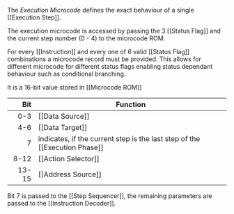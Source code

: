The _Execution Microcode_ defines the exact behaviour of a single [[Execution Step]].

The execution microcode is accessed by passing the 3 [[Status Flag]] and the current step number (0 - 4) to the microcode ROM.

For every [[Instruction]] and every one of 6 valid [[Status Flag]] combinations a microcode record must be provided. This allows for different microcode for different status flags enabling status dependant behaviour such as conditional branching.

It is a 16-bit value stored in [[Microcode ROM]]

|   Bit | Function                                                                   |
| ----: | -------------------------------------------------------------------------- |
|   0-3 | [[Data Source]]                                                            |
|   4-6 | [[Data Target]]                                                            |
|     7 | indicates, if the current step is the last step of the [[Execution Phase]] |
|  8-12 | [[Action Selector]]                                                        |
| 13-15 | [[Address Source]]                                                         |
Bit 7 is passed to the [[Step Sequencer]], the remaining parameters are passed to the [[Instruction Decoder]].
